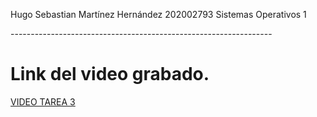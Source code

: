 ﻿Hugo Sebastian Martínez Hernández
202002793
Sistemas Operativos 1

--\---------------------------------------------------------------
# Link del video grabado.
[VIDEO TAREA 3](https://drive.google.com/file/d/1itqACaal0zkZuC_hRa6k9TKbHZNhMaJ5/view?usp=sharing)
